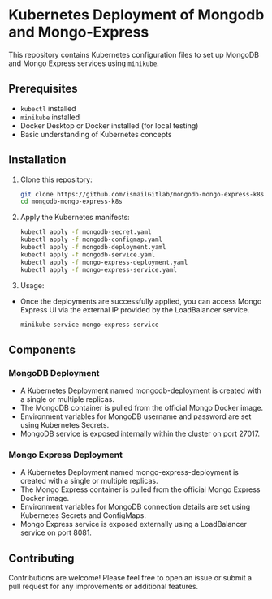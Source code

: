 # Kubernetes Deployment of Mongodb and Mongo-Express

This repository contains Kubernetes configuration files to set up MongoDB and Mongo Express services using `minikube`.

## Prerequisites

- `kubectl` installed
- `minikube` installed
- Docker Desktop or Docker installed (for local testing)
- Basic understanding of Kubernetes concepts

## Installation

1. Clone this repository:

   ```bash
   git clone https://github.com/ismailGitlab/mongodb-mongo-express-k8s.git
   cd mongodb-mongo-express-k8s

2. Apply the Kubernetes manifests:

    ```bash
    kubectl apply -f mongodb-secret.yaml
    kubectl apply -f mongodb-configmap.yaml
    kubectl apply -f mongodb-deployment.yaml
    kubectl apply -f mongodb-service.yaml
    kubectl apply -f mongo-express-deployment.yaml
    kubectl apply -f mongo-express-service.yaml

3. Usage:
- Once the deployments are successfully applied, you can access Mongo Express UI via the external IP provided by the LoadBalancer service.

    ```bash
    minikube service mongo-express-service

## Components

### MongoDB Deployment
- A Kubernetes Deployment named mongodb-deployment is created with a single or multiple replicas.
- The MongoDB container is pulled from the official Mongo Docker image.
- Environment variables for MongoDB username and password are set using Kubernetes Secrets.
- MongoDB service is exposed internally within the cluster on port 27017.

### Mongo Express Deployment
- A Kubernetes Deployment named mongo-express-deployment is created with a single or multiple replicas.
- The Mongo Express container is pulled from the official Mongo Express Docker image.
- Environment variables for MongoDB connection details are set using Kubernetes Secrets and ConfigMaps.
- Mongo Express service is exposed externally using a LoadBalancer service on port 8081.

## Contributing
Contributions are welcome! Please feel free to open an issue or submit a pull request for any improvements or additional features.
